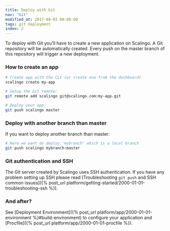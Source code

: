 ```yaml
---
title: Deploy with Git
nav: "Git"
modified_at: 2017-08-03 00:00:00
tags: git deployment
index: 2
---
```


To deploy with Git you'll have to create a new application on Scalingo. A Git repository will be automatically created. Every push on the master branch of this repository will trigger a new deployment.

### How to create an app

```bash
# Create app with the CLI (or create one from the dashboard)
scalingo create my-app

# Setup the Git remote:
git remote add scalingo git@scalingo.com:my-app.git

# Deploy your app:
git push scalingo master
```

### Deploy with another branch than master

If you want to deploy another branch than master:

```bash
# Here we want do deploy 'mybranch' which is a local branch
git push scalingo mybranch:master
```

### Git authentication and SSH

The Git server created by Scalingo uses SSH authentication. If you have any problem setting up SSH please read [Troubleshooting `git push` and SSH common issues]({% post_url platform/getting-started/2000-01-01-troubleshooting-ssh %}).

### And after?

See [Deployment Environment]({% post_url platform/app/2000-01-01-environment %}#build-environment) to configure your application and [Procfile]({% post_url platform/app/2000-01-01-procfile %}).

